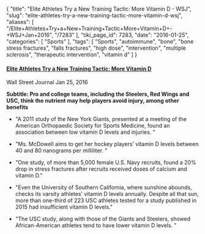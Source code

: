 {
    "title": "Elite Athletes Try a New Training Tactic: More Vitamin D - WSJ",
    "slug": "elite-athletes-try-a-new-training-tactic-more-vitamin-d-wsj",
    "aliases": [
        "/Elite+Athletes+Try+a+New+Training+Tactic+More+Vitamin+D+-+WSJ+Jan+2016",
        "/7283"
    ],
    "tiki_page_id": 7283,
    "date": "2016-01-25",
    "categories": [
        "Sports"
    ],
    "tags": [
        "Sports",
        "autoimmune",
        "bone",
        "bone stress fractures",
        "falls fractures",
        "high dose",
        "intervention",
        "multiple sclerosis",
        "therapeutic intervention",
        "vitamin d"
    ]
}


#### [Elite Athletes Try a New Training Tactic: More Vitamin D](http://www.wsj.com/articles/elite-athletes-try-a-new-training-tactic-more-vitamin-d-1453745154)   
Wall Street Journal Jan 25, 2016

 **Subtitle: Pro and college teams, including the Steelers, Red Wings and USC, think the nutrient may help players avoid injury, among other benefits** 

* "A 2011 study of the New York Giants, presented at a meeting of the American Orthopaedic Society for Sports Medicine, found an association between low vitamin D levels and injuries. "

* "Ms. McDowell aims to get her hockey players’ vitamin D levels between 40 and 80 nanograms per milliliter. "

* "One study, of more than 5,000 female U.S. Navy recruits, found a 20% drop in stress fractures after recruits received doses of calcium and vitamin D."

* "Even the University of Southern California, where sunshine abounds, checks its varsity athletes’ vitamin D levels annually. Despite all that sun, more than one-third of 223 USC athletes tested for a study published in 2015 had insufficient vitamin D levels."

* "The USC study, along with those of the Giants and Steelers, showed African-American athletes tend to have lower vitamin D levels. "